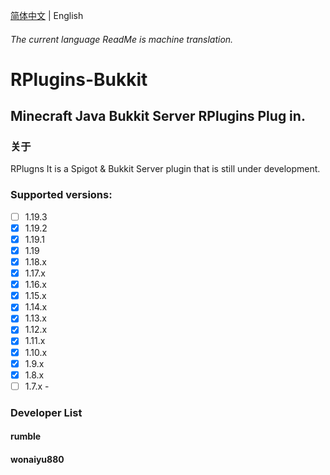 <a href="https://github.com/BiliRumble/RPlugins-Bukkit/blob/main/README-zhcn.md">简体中文</a> | English

###### The current language ReadMe is machine translation.
# RPlugins-Bukkit
## Minecraft Java Bukkit Server RPlugins Plug in.

### 关于
RPlugns It is a Spigot & Bukkit Server plugin that is still under development.

### Supported versions:
- [ ] 1.19.3
- [X] 1.19.2
- [X] 1.19.1
- [X] 1.19
- [X] 1.18.x
- [X] 1.17.x
- [X] 1.16.x
- [X] 1.15.x
- [X] 1.14.x
- [X] 1.13.x
- [X] 1.12.x
- [X] 1.11.x
- [X] 1.10.x
- [X] 1.9.x
- [X] 1.8.x
- [ ] 1.7.x -

### Developer List
#### rumble
#### wonaiyu880
